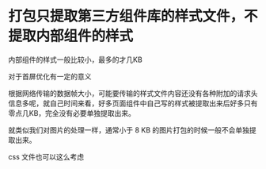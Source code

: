 # 打包只提取第三方组件库的样式文件，不提取内部组件的样式

内部组件的样式一般比较小，最多的才几KB

对于首屏优化有一定的意义

根据网络传输的数据帧大小，可能要传输的样式文件内容还没有各种附加的请求头信息多呢，就自己时间来看，好多页面组件中自己写的样式被提取出来后好多只有零点几KB，完全没有必要单独提取出来。

就类似我们对图片的处理一样，通常小于 8 KB 的图片打包的时候一般不会单独提取出来。

css 文件也可以这么考虑
